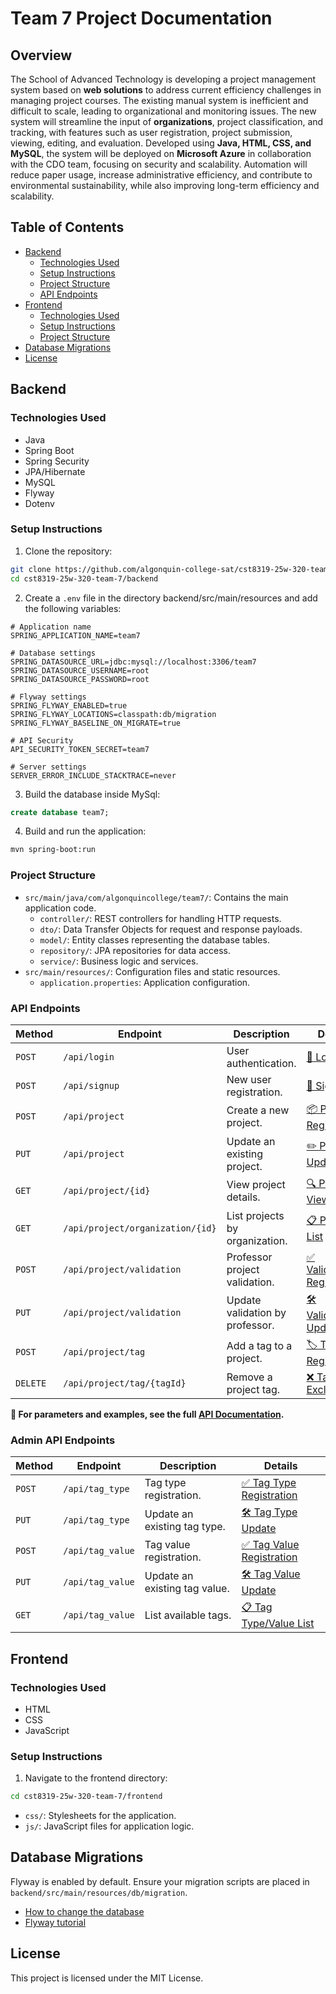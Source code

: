 # Team 7 Project Documentation

## Overview

The School of Advanced Technology is developing a project management system based on **web solutions** to address current efficiency challenges in managing project courses. The existing manual system is inefficient and difficult to scale, leading to organizational and monitoring issues. The new system will streamline the input of **organizations**, project classification, and tracking, with features such as user registration, project submission, viewing, editing, and evaluation. Developed using **Java, HTML, CSS, and MySQL**, the system will be deployed on **Microsoft Azure** in collaboration with the CDO team, focusing on security and scalability. Automation will reduce paper usage, increase administrative efficiency, and contribute to environmental sustainability, while also improving long-term efficiency and scalability.
## Table of Contents

- [Backend](#backend)
    - [Technologies Used](#technologies-used)
    - [Setup Instructions](#setup-instructions)
    - [Project Structure](#project-structure)
    - [API Endpoints](#api-endpoints) 
- [Frontend](#frontend)
    - [Technologies Used](#technologies-used-1)
    - [Setup Instructions](#setup-instructions-1)
    - [Project Structure](#project-structure)
- [Database Migrations](#database-migrations)
- [License](#license)

## Backend

### Technologies Used

- Java
- Spring Boot
- Spring Security
- JPA/Hibernate
- MySQL
- Flyway
- Dotenv

### Setup Instructions

1. Clone the repository:

```bash
git clone https://github.com/algonquin-college-sat/cst8319-25w-320-team-7.git
cd cst8319-25w-320-team-7/backend
```

2. Create a `.env` file in the directory backend/src/main/resources and add the following variables:

```env
# Application name
SPRING_APPLICATION_NAME=team7

# Database settings
SPRING_DATASOURCE_URL=jdbc:mysql://localhost:3306/team7
SPRING_DATASOURCE_USERNAME=root
SPRING_DATASOURCE_PASSWORD=root

# Flyway settings
SPRING_FLYWAY_ENABLED=true
SPRING_FLYWAY_LOCATIONS=classpath:db/migration
SPRING_FLYWAY_BASELINE_ON_MIGRATE=true

# API Security
API_SECURITY_TOKEN_SECRET=team7

# Server settings
SERVER_ERROR_INCLUDE_STACKTRACE=never
```

3. Build the database inside MySql:

```sql
create database team7;
```

4. Build and run the application:

```bash
mvn spring-boot:run
```

### Project Structure

- `src/main/java/com/algonquincollege/team7/`: Contains the main application code.
    - `controller/`: REST controllers for handling HTTP requests.
    - `dto/`: Data Transfer Objects for request and response payloads.
    - `model/`: Entity classes representing the database tables.
    - `repository/`: JPA repositories for data access.
    - `service/`: Business logic and services.
- `src/main/resources/`: Configuration files and static resources.
    - `application.properties`: Application configuration.

### API Endpoints

| Method   | Endpoint                                  | Description                              | Details                                                             |
|----------|-------------------------------------------|------------------------------------------|---------------------------------------------------------------------|
| `POST`   | `/api/login`                             | User authentication.                     | [🔐 Login](api.md#login)                                            | 
| `POST`   | `/api/signup`                            | New user registration.                   | [📝 Signup](api.md#signup)               |
| `POST`   | `/api/project`                           | Create a new project.                    | [📦 Project Registration](api.md#project-registration)              |
| `PUT`    | `/api/project`                           | Update an existing project.              | [✏️ Project Update](api.md#project-update)                          |
| `GET`    | `/api/project/{id}`                      | View project details.                    | [🔍 Project View](api.md#project-view)                              |
| `GET`    | `/api/project/organization/{id}`         | List projects by organization.      | [📋 Project List](api.md#project-list)                              |
| `POST`   | `/api/project/validation`                | Professor project validation.            | [✅ Validation Registration](api.md#project-validation-registration) |
| `PUT`    | `/api/project/validation`                | Update validation by professor.          | [🛠️ Validation Update](api.md#project-validation-update)           |
| `POST`   | `/api/project/tag`                       | Add a tag to a project.                  | [🏷️ Tag Registration](api.md#project-tag-registration)             |
| `DELETE` | `/api/project/tag/{tagId}`               | Remove a project tag.                    | [❌ Tag Exclusion](api.md#project-tag-exclusion)                     |

**📌 For parameters and examples, see the full [API Documentation](api.md#api-endpoints).**

### Admin API Endpoints

| Method | Endpoint                   | Description                   | Details                                                  |
|--------|----------------------------|-------------------------------|----------------------------------------------------------|
| `POST` | `/api/tag_type`            | Tag type registration.        | [✅ Tag Type Registration](api.md#tag-type-registration)  | 
| `PUT`  | `/api/tag_type`            | Update an existing tag type.  | [🛠️ Tag Type Update](api.md#tag-type-update)            |
| `POST` | `/api/tag_value`           | Tag value registration.       | [✅ Tag Value Registration](api.md#tag-value-registration) |
| `PUT`  | `/api/tag_value`           | Update an existing tag value. | [🛠️ Tag Value Update](api.md#tag-value-update)          |
| `GET`  | `/api/tag_value`           | List available tags.          | [📋 Tag Type/Value List](api.md#tag-typevalue-list)      |

## Frontend

### Technologies Used

- HTML
- CSS
- JavaScript

### Setup Instructions

1. Navigate to the frontend directory:

```bash
cd cst8319-25w-320-team-7/frontend
```

- `css/`: Stylesheets for the application.
- `js/`: JavaScript files for application logic.

## Database Migrations

Flyway is enabled by default. Ensure your migration scripts are placed in `backend/src/main/resources/db/migration`.

- [How to change the database](flyway.md)
- [Flyway tutorial](https://flywaydb.org/documentation/)

## License

This project is licensed under the MIT License.
